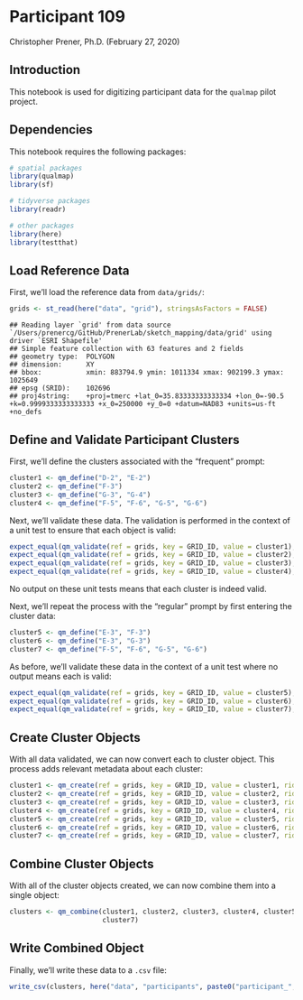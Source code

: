 Participant 109
================
Christopher Prener, Ph.D.
(February 27, 2020)

## Introduction

This notebook is used for digitizing participant data for the `qualmap`
pilot project.

## Dependencies

This notebook requires the following packages:

``` r
# spatial packages
library(qualmap)
library(sf)

# tidyverse packages
library(readr)

# other packages
library(here)
library(testthat)
```

## Load Reference Data

First, we’ll load the reference data from
    `data/grids/`:

``` r
grids <- st_read(here("data", "grid"), stringsAsFactors = FALSE)
```

    ## Reading layer `grid' from data source `/Users/prenercg/GitHub/PrenerLab/sketch_mapping/data/grid' using driver `ESRI Shapefile'
    ## Simple feature collection with 63 features and 2 fields
    ## geometry type:  POLYGON
    ## dimension:      XY
    ## bbox:           xmin: 883794.9 ymin: 1011334 xmax: 902199.3 ymax: 1025649
    ## epsg (SRID):    102696
    ## proj4string:    +proj=tmerc +lat_0=35.83333333333334 +lon_0=-90.5 +k=0.9999333333333333 +x_0=250000 +y_0=0 +datum=NAD83 +units=us-ft +no_defs

## Define and Validate Participant Clusters

First, we’ll define the clusters associated with the “frequent” prompt:

``` r
cluster1 <- qm_define("D-2", "E-2")
cluster2 <- qm_define("F-3")
cluster3 <- qm_define("G-3", "G-4")
cluster4 <- qm_define("F-5", "F-6", "G-5", "G-6") 
```

Next, we’ll validate these data. The validation is performed in the
context of a unit test to ensure that each object is
valid:

``` r
expect_equal(qm_validate(ref = grids, key = GRID_ID, value = cluster1), TRUE)
expect_equal(qm_validate(ref = grids, key = GRID_ID, value = cluster2), TRUE)
expect_equal(qm_validate(ref = grids, key = GRID_ID, value = cluster3), TRUE)
expect_equal(qm_validate(ref = grids, key = GRID_ID, value = cluster4), TRUE)
```

No output on these unit tests means that each cluster is indeed valid.

Next, we’ll repeat the process with the “regular” prompt by first
entering the cluster data:

``` r
cluster5 <- qm_define("E-3", "F-3")
cluster6 <- qm_define("E-3", "G-3")
cluster7 <- qm_define("F-5", "F-6", "G-5", "G-6")
```

As before, we’ll validate these data in the context of a unit test where
no output means each is
valid:

``` r
expect_equal(qm_validate(ref = grids, key = GRID_ID, value = cluster5), TRUE)
expect_equal(qm_validate(ref = grids, key = GRID_ID, value = cluster6), TRUE)
expect_equal(qm_validate(ref = grids, key = GRID_ID, value = cluster7), TRUE)
```

## Create Cluster Objects

With all data validated, we can now convert each to cluster object. This
process adds relevant metadata about each
cluster:

``` r
cluster1 <- qm_create(ref = grids, key = GRID_ID, value = cluster1, rid = params$pid, cid = 1, category = "frequent")
cluster2 <- qm_create(ref = grids, key = GRID_ID, value = cluster2, rid = params$pid, cid = 2, category = "frequent")
cluster3 <- qm_create(ref = grids, key = GRID_ID, value = cluster3, rid = params$pid, cid = 3, category = "frequent")
cluster4 <- qm_create(ref = grids, key = GRID_ID, value = cluster4, rid = params$pid, cid = 4, category = "frequent")
cluster5 <- qm_create(ref = grids, key = GRID_ID, value = cluster5, rid = params$pid, cid = 5, category = "regular")
cluster6 <- qm_create(ref = grids, key = GRID_ID, value = cluster6, rid = params$pid, cid = 6, category = "regular")
cluster7 <- qm_create(ref = grids, key = GRID_ID, value = cluster7, rid = params$pid, cid = 7, category = "regular")
```

## Combine Cluster Objects

With all of the cluster objects created, we can now combine them into a
single
object:

``` r
clusters <- qm_combine(cluster1, cluster2, cluster3, cluster4, cluster5, cluster6,
                       cluster7)
```

## Write Combined Object

Finally, we’ll write these data to a `.csv`
file:

``` r
write_csv(clusters, here("data", "participants", paste0("participant_", params$pid, ".csv")))
```
